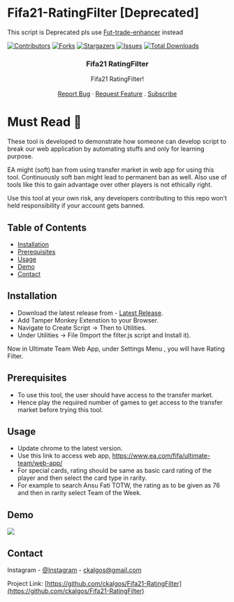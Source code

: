 # Fifa21-RatingFilter [Deprecated]

This script is Deprecated pls use [Fut-trade-enhancer](https://github.com/ckalgos/fut-trade-enhancer) instead

[![Contributors][contributors-shield]][contributors-url]
[![Forks][forks-shield]][forks-url]
[![Stargazers][stars-shield]][stars-url]
[![Issues][issues-shield]][issues-url]
[![Total Downloads](https://img.shields.io/github/downloads/ckalgos/Fifa21-RatingFilter/total.svg)]()

<p align="center"> 
  <h3 align="center">Fifa21 RatingFilter</h3>

  <p align="center">
    Fifa21 RatingFilter!
    <br />  
    <br /> 
    <a href="https://github.com/ckalgos/Fifa21-RatingFilter/issues">Report Bug</a>
    ·
    <a href="https://github.com/ckalgos/Fifa21-RatingFilter/issues">Request Feature</a>
  .
  <a href="https://www.youtube.com/channel/UC5eLkjmLU2TcE4oiJM9PsyA?sub_confirmation=1">Subscribe</a> 
    
   # Must Read :no_entry_sign:
  
  These tool is developed to demonstrate how someone can develop script to break our web application by automating stuffs and only for learning purpose.
  
   EA might (soft) ban from using transfer market in web app for using this tool. Continuously soft ban might lead to permanent ban as well. Also use of tools like this to gain advantage over other players is not ethically right.  
   
   Use this tool at your own risk, any developers contributing to this repo won’t held responsibility if your account gets banned.
  </p>
</p>

<!-- TABLE OF CONTENTS -->

## Table of Contents

- [Installation](#installation)
- [Prerequisites](#prerequisites)
- [Usage](#Usage)
- [Demo](#Demo)
- [Contact](#contact)

<!-- installation -->

## Installation

- Download the latest release from - [Latest Release](https://github.com/ckalgos/Fifa21-RatingFilter/releases/).
- Add Tamper Monkey Extenstion to your Browser.
- Navigate to Create Script -> Then to Utilities.
- Under Utilities -> File (Import the filter.js script and Install it).

Now in Ultimate Team Web App, under Settings Menu , you will have Rating Filter.

<!-- Prerequisites -->

## Prerequisites

- To use this tool, the user should have access to the transfer market.
- Hence play the required number of games to get access to the transfer market before trying this tool.

<!-- Usage -->

## Usage

- Update chrome to the latest version.
- Use this link to access web app, https://www.ea.com/fifa/ultimate-team/web-app/
- For special cards, rating should be same as basic card rating of the player and then select the card type in rarity.
- For example to search Ansu Fati TOTW, the rating as to be given as 76 and then in rarity select Team of the Week.

<!-- Demo -->

## Demo

![](Demo.gif)

<!-- CONTACT -->

## Contact

Instagram - [@Instagram](https://www.instagram.com/ckalgos/) - ckalgos@gmail.com

Project Link: [https://github.com/ckalgos/Fifa21-RatingFilter](https://github.com/ckalgos/Fifa21-RatingFilter)

<!-- MARKDOWN LINKS & IMAGES -->

[contributors-shield]: https://img.shields.io/github/contributors/ckalgos/Fifa21-RatingFilter.svg?style=flat-square
[contributors-url]: https://github.com/ckalgos/Fifa21-RatingFilter/graphs/contributors
[forks-shield]: https://img.shields.io/github/forks/ckalgos/Fifa21-RatingFilter.svg?style=flat-square
[forks-url]: https://github.com/ckalgos/Fifa21-RatingFilter/network/members
[stars-shield]: https://img.shields.io/github/stars/ckalgos/Fifa21-RatingFilter.svg?style=flat-square
[stars-url]: https://github.com/ckalgos/Fifa21-RatingFilter/stargazers
[issues-shield]: https://img.shields.io/github/issues/ckalgos/Fifa21-RatingFilter.svg?style=flat-square
[issues-url]: https://github.com/ckalgos/Fifa21-RatingFilter/issues
[linkedin-shield]: https://img.shields.io/badge/-LinkedIn-black.svg?style=flat-square&logo=linkedin&colorB=555
[linkedin-url]: https://linkedin.com/in/ckalgos
